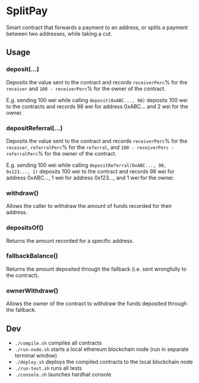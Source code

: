 # SplitPay
Smart contract that forwards a payment to an address, or splits a payment between two addresses, while taking a cut.


## Usage

### deposit(...)
Deposits the value sent to the contract and records `receiverPerc`% for the `receiver` and `100 - receiverPerc`% for the owner of the contract.

E.g. sending 100 wei while calling `deposit(0xABC..., 98)` deposits 100 wei to the contracts and records 98 wei for address 0xABC... and 2 wei for the owner.

### depositReferral(...)
Deposits the value sent to the contract and records `receiverPerc`% for the `receiver`, `referralPerc`% for the `referral`, and `100 - receiverPerc - referralPerc`% for the owner of the contract.

E.g. sending 100 wei while calling `depositReferral(0xABC..., 98, 0x123..., 1)` deposits 100 wei to the contract and records 98 wei for address 0xABC..., 1 wei for address 0x123..., and 1 wei for the owner.

### withdraw()
Allows the caller to withdraw the amount of funds recorded for their address.

### depositsOf()
Returns the amount recorded for a specific address.

### fallbackBalance()
Returns the amount deposited through the fallback (i.e. sent wrongfully to the contract).

### ownerWithdraw()
Allows the owner of the contract to withdraw the funds deposited through the fallback.


## Dev
* `./compile.sh` compiles all contracts
* `./run-node.sh` starts a local ethereum blockchain node (run in separate terminal window)
* `./deploy.sh` deploys the compiled contracts to the local blockchain node
* `./run-test.sh` runs all tests
* `./console.sh` launches hardhat console
